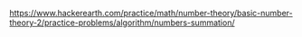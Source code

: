 https://www.hackerearth.com/practice/math/number-theory/basic-number-theory-2/practice-problems/algorithm/numbers-summation/
